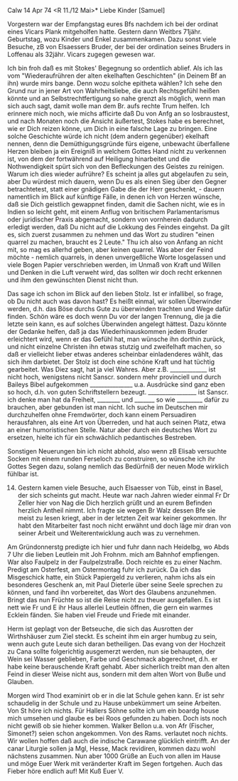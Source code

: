  Calw 14 Apr 74
 <R 11./12 Mai>*
Liebe Kinder [Samuel]

Vorgestern war der Empfangstag eures Bfs nachdem ich bei der ordinat eines Vicars Plank mitgeholfen hatte. Gestern dann Weitbrs 71jähr. Geburtstag, wozu Kinder und Enkel zusammenkamen. Dazu sonst viele Besuche, zB von Elsaessers Bruder, der bei der ordination seines Bruders in Loffenau als 32jähr. Vicars zugegen gewesen war.

Ich bin froh daß es mit Stokes' Begegnung so ordentlich ablief. Als ich las vom "Wiederaufrühren der alten ekelhaften Geschichten" (in Deinem Bf an ihn) wurde mirs bange. Denn wozu solche epitheta wählen? Ich sehe den Grund nur in jener Art von Wahrheitsliebe, die auch Rechtsgefühl heißen könnte und an Selbstrechtfertigung so nahe grenzt als möglich, wenn man sich auch sagt, damit wolle man dem Br. aufs rechte Trum helfen. Ich erinnere mich noch, wie michs afficirte daß Du von Anfg an so losbraustest, und nach Monaten noch die Ansicht äußertest, Stokes habe es berechnet, wie er Dich reizen könne, um Dich in eine falsche Lage zu bringen. Eine solche Geschichte würde ich nicht (dem andern gegenüber) ekelhaft nennen, denn die Demüthigungsgründe fürs eigene, unbewacht überfallene Herzen bleiben ja ein Ereigniß in welchem Gottes Hand nicht zu verkennen ist, von dem der fortwährend auf Heiligung hinarbeitet und die Nothwendigkeit spürt sich von den Befleckungen des Geistes zu reinigen. Warum ich dies wieder aufrühre? Es scheint ja alles gut abgelaufen zu sein, aber Du würdest mich dauern, wenn Du es als einen Sieg über den Gegner betrachtetest, statt einer gnädigen Gabe die der Herr geschenkt, - dauern namentlich im Blick auf künftige Fälle, in denen ich von Herzen wünsche, daß sie Dich geistlich gewappnet finden, damit die Sachen nicht, wie es in Indien so leicht geht, mit einem Anflug von britischem Parlamentarismus oder juridischer Praxis abgemacht, sondern von vornherein dadurch erledigt werden, daß Du nicht auf die Lokkung des Feindes eingehst. Da gilt es, sich zuerst zusammen zu nehmen und das Wort zu studiren "einen quarrel zu machen, braucht es 2 Leute." Thu ich also von Anfang an nicht mit, so mag es allerhd geben, aber keinen quarrel. Was aber der Feind möchte - nemlich quarrels, in denen unvergeßliche Worte losgelassen und viele Bogen Papier verschrieben werden, im Unmaß von Kraft und Willen und Denken in die Luft verweht wird, das sollten wir doch recht erkennen und ihm den gewünschten Dienst nicht thun.

Das sage ich schon im Blick auf den lieben Stolz. Ist er infallibel, so frage, ob Du nicht auch was davon hast? Es heißt einmal, wir sollen Überwinder werden, d.h. das Böse durchs Gute zu überwinden trachten und Wege dafür finden. Schön wäre es doch wenn Du vor der langen Trennung, die ja die letzte sein kann, es auf solches Überwinden angelegt hättest. Dazu könnte der Gedanke helfen, daß ja das Wiederhinauskommen jedem Bruder erleichtert wird, wenn er das Gefühl hat, man wünsche ihn dorthin zurück, und nicht einzelne Christen ihn etwas stutzig und zweifelhaft machen, so daß er vielleicht lieber etwas anderes scheinbar einladenderes wählt, das sich ihm darbietet. Der Stolz ist doch eine schöne Kraft und hat tüchtig gearbeitet. 
Was Diez sagt, hat ja viel Wahres. Aber z.B. _____________ ist nicht hoch, wenigstens nicht Sanscr. sondern mehr provinciell und durch Baileys Bibel aufgekommen _______________ u.a. Ausdrücke sind ganz eben so hoch, d.h. von guten Schriftstellern bezeugt. _________________ ist Sanscr. ich denke man hat da Freiheit, ________ und _______ so wie _________ dafür zu brauchen, aber gebunden ist man nicht. Ich suche im Deutschen mir durchzuhelfen ohne Fremdwörter, doch kann einem Persuadiren herausfahren, als eine Art von Überreden, und hat auch seinen Platz, etwa an einer humoristischen Stelle. Natur aber durch ein deutsches Wort zu ersetzen, hielte ich für ein schwächlich pedantisches Bestreben.

Sonstigen Neuerungen bin ich nicht abhold, also wenn zB Elisab versuchte Socken mit einem runden Ferseloch zu construiren, so wünsche ich ihr Gottes Segen dazu, solang nemlich das Bedürfniß der neuen Mode wirklich fühlbar ist.

14. Gestern kamen viele Besuche, auch Elsaesser von Tüb, einst in Basel, der sich scheints gut macht. Heute war nach Jahren wieder einmal Fr Dr Zeller hier von Nag die Dich herzlich grüßt und an eurem Befinden herzlich Antheil nimmt. Ich fragte sie wegen Br Walz dessen Bfe sie meist zu lesen kriegt, aber in der letzten Zeit war keiner gekommen. Ihr habt den Mitarbeiter fast noch nicht erwähnt und doch läge mir dran von seiner Arbeit und Weiterentwicklung auch was zu vernehmen.

Am Gründonnerstg predigte ich hier und fuhr dann nach Heidelbg, wo Abds 7 Uhr die lieben Leutlein mit Joh Frohnm. mich am Bahnhof empfiengen. War also Faulpelz in der Faulpelzstraße. Doch reichte es zu einer Nachm. Predigt am Osterfest, am Ostermontag fuhr ich zurück. Da ich das Misgeschick hatte, ein Stück Papiergeld zu verlieren, nahm ichs als ein besonderes Geschenk an, mit Paul Dieterle über seine Seele sprechen zu können, und fand ihn vorbereitet, das Wort des Glaubens anzunehmen. Bringt das nun Früchte so ist die Reise nicht zu theuer ausgefallen. Es ist nett wie Fr und E ihr Haus allerlei Leutlein öffnen, die gern ein warmes Ecklein fänden. Sie haben viel Freude und Friede mit einander.

Herm ist geplagt von der Betseuche, die sich das Ausrotten der Wirthshäuser zum Ziel steckt. Es scheint ihm ein arger humbug zu sein, wenn auch gute Leute sich daran betheiligen. Das evang von der Hochzeit zu Cana sollte folgerichtig ausgemerzt werden, nun sie behaupten, der Wein sei Wasser geblieben, Farbe und Geschmack abgerechnet, d.h. er habe keine berauschende Kraft gehabt. Aber sicherlich treibt man den alten Feind in dieser Weise nicht aus, sondern mit dem alten Wort von Buße und Glauben.

Morgen wird Thod examinirt ob er in die lat Schule gehen kann. Er ist sehr schaudelig in der Schule und zu Hause unbekümmert um seine Arbeiten. 
Von St höre ich nichts. Für Hallers Söhne sollte ich um ein boardg house mich umsehen und glaube es bei Roos gefunden zu haben. Doch ists noch nicht gewiß ob sie hieher kommen. Walker Bellon u.a. von Afr (Fischer, Simonet?) seien schon angekommen. Von des Rams. verlautet noch nichts. Wir wollen hoffen daß auch die indische Carawane glücklich eintrifft. An der canar Liturgie sollen ja Mgl, Hesse, Mack revidiren, kommen dazu wohl nächstens zusammen. Nun aber 1000 Grüße an Euch von allen im Hause und möge Euer Werk mit veränderter Kraft im Segen fortgehen. Auch das Fieber höre endlich auf! 
 Mit Kuß Euer V.

